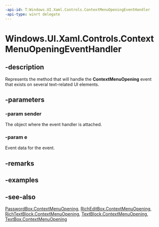 ```yaml
---
-api-id: T:Windows.UI.Xaml.Controls.ContextMenuOpeningEventHandler
-api-type: winrt delegate
---
```

<!-- Delegate syntax.
public delegate void ContextMenuOpeningEventHandler(System.Object sender, Windows.UI.Xaml.Controls.ContextMenuEventArgs e)
-->

# Windows.UI.Xaml.Controls.ContextMenuOpeningEventHandler

## -description

Represents the method that will handle the **ContextMenuOpening** event that exists on several text-related UI elements.

## -parameters

### -param sender

The object where the event handler is attached.

### -param e

Event data for the event.

## -remarks

## -examples

## -see-also

[PasswordBox.ContextMenuOpening](passwordbox_contextmenuopening.md), [RichEditBox.ContextMenuOpening](richeditbox_contextmenuopening.md), [RichTextBlock.ContextMenuOpening](richtextblock_contextmenuopening.md), [TextBlock.ContextMenuOpening](textblock_contextmenuopening.md), [TextBox.ContextMenuOpening](textbox_contextmenuopening.md)
